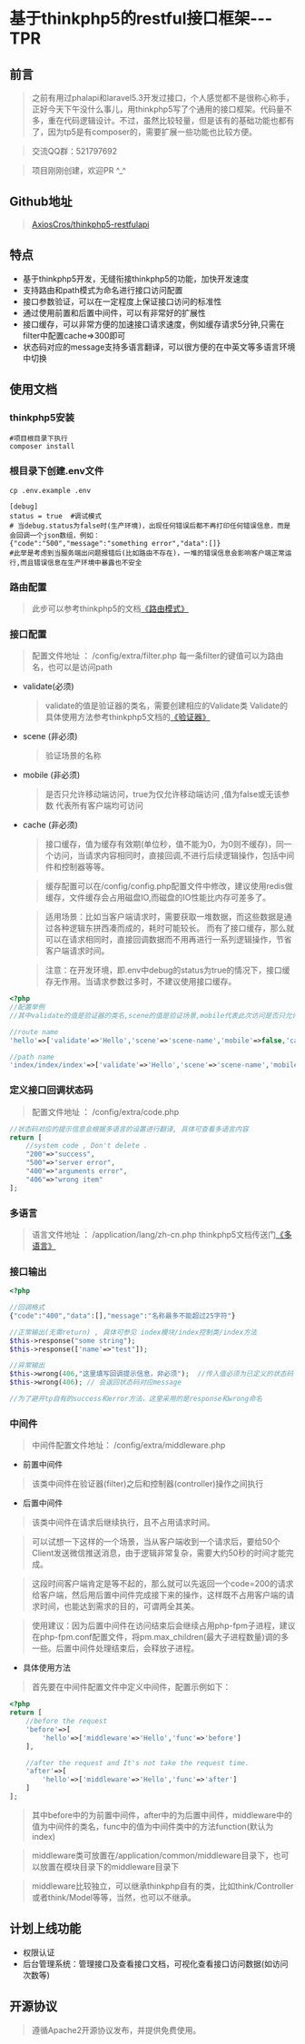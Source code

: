 基于thinkphp5的restful接口框架---TPR
===============


## 前言
> 之前有用过phalapi和laravel5.3开发过接口，个人感觉都不是很称心称手，正好今天下午没什么事儿，用thinkphp5写了个通用的接口框架。代码量不多，重在代码逻辑设计。不过，虽然比较轻量，但是该有的基础功能也都有了，因为tp5是有composer的，需要扩展一些功能也比较方便。

> 交流QQ群：521797692

> 项目刚刚创建，欢迎PR  ^_^ 

## Github地址
> [AxiosCros/thinkphp5-restfulapi](https://github.com/AxiosCros/thinkphp5-restfulapi.git)

## 特点
* 基于thinkphp5开发，无缝衔接thinkphp5的功能，加快开发速度
* 支持路由和path模式为命名进行接口访问配置
* 接口参数验证，可以在一定程度上保证接口访问的标准性
* 通过使用前置和后置中间件，可以有非常好的扩展性
* 接口缓存，可以非常方便的加速接口请求速度，例如缓存请求5分钟,只需在filter中配置cache=>300即可
* 状态码对应的message支持多语言翻译，可以很方便的在中英文等多语言环境中切换

## 使用文档

### thinkphp5安装
``` shell
#项目根目录下执行
composer install
```

### 根目录下创建.env文件
``` shell
cp .env.example .env

[debug]
status = true  #调试模式
# 当debug.status为false时(生产环境)，出现任何错误后都不再打印任何错误信息，而是会回调一个json数组，例如：
{"code":"500","message":"something error","data":[]}
#此举是考虑到当服务端出问题报错后(比如路由不存在)，一堆的错误信息会影响客户端正常运行,而且错误信息在生产环境中暴露也不安全
```

### 路由配置
> 此步可以参考thinkphp5的文档[《路由模式》](http://www.kancloud.cn/manual/thinkphp5/118019)

### 接口配置

> 配置文件地址 ： /config/extra/filter.php
> 每一条filter的键值可以为路由名，也可以是访问path

* validate(必须)
  > validate的值是验证器的类名，需要创建相应的Validate类
  > Validate的具体使用方法参考thinkphp5文档的[《验证器》](http://www.kancloud.cn/manual/thinkphp5/129352)
  
* scene (非必须)
  > 验证场景的名称

* mobile (非必须)
  > 是否只允许移动端访问，true为仅允许移动端访问 ,值为false或无该参数 代表所有客户端均可访问

* cache (非必须)
  > 接口缓存，值为缓存有效期(单位秒，值不能为0，为0则不缓存)，同一个访问，当请求内容相同时，直接回调,不进行后续逻辑操作，包括中间件和控制器等等。
  
  > 缓存配置可以在/config/config.php配置文件中修改，建议使用redis做缓存，文件缓存会占用磁盘IO,而磁盘的IO性能比内存可差多了。
  
  > 适用场景：比如当客户端请求时，需要获取一堆数据，而这些数据是通过各种逻辑东拼西凑而成的，耗时可能较长。
  >而有了接口缓存，那么就可以在请求相同时，直接回调数据而不用再进行一系列逻辑操作，节省客户端请求时间。
  
  > 注意：在开发环境，即.env中debug的status为true的情况下，接口缓存无作用。当请求参数过多时，不建议使用接口缓存。


``` php
<?php
//配置举例
//其中validate的值是验证器的类名,scene的值是验证场景,mobile代表此次访问是否只允许移动端访问

//route name
'hello'=>['validate'=>'Hello','scene'=>'scene-name','mobile'=>false,'cache'=>300],  //针对路由名称的参数过滤

//path name
'index/index/index'=>['validate'=>'Hello','scene'=>'scene-name','mobile'=>false] //针对访问地址的参数过滤

```

### 定义接口回调状态码
> 配置文件地址 ： /config/extra/code.php

``` php
//状态码对应的提示信息会根据多语言的设置进行翻译, 具体可查看多语言内容
return [
    //system code , Don't delete .
    "200"=>"success",
    "500"=>"server error",
    "400"=>"arguments error",
    "406"=>"wrong item"
];
```

### 多语言
> 语言文件地址 ： /application/lang/zh-cn.php
> thinkphp5文档传送门[《多语言》](http://www.kancloud.cn/manual/thinkphp5/118132)

### 接口输出
``` php
<?php

//回调格式
{"code":"400","data":[],"message":"名称最多不能超过25字符"}

//正常输出(无需return) , 具体可参见 index模块/index控制类/index方法
$this->response("some string");
$this->response(['name'=>"test"]);

//异常输出
$this->wrong(406,"这里填写回调提示信息，非必须");  //传入值必须为已定义的状态码
$this->wrong(406); // 会返回状态码对应message

//为了避开tp自有的success和error方法，这里采用的是response和wrong命名
```

### 中间件
> 中间件配置文件地址： /config/extra/middleware.php

* 前置中间件
> 该类中间件在验证器(filter)之后和控制器(controller)操作之间执行

* 后置中间件
> 该类中间件在请求后继续执行，且不占用请求时间。

> 可以试想一下这样的一个场景，当从客户端收到一个请求后，要给50个Client发送微信推送消息，由于逻辑非常复杂，需要大约50秒的时间才能完成。

> 这段时间客户端肯定是等不起的，那么就可以先返回一个code=200的请求给客户端，然后用后置中间件完成接下来的操作，这样既不占用客户端的请求时间，也能达到需求的目的，可谓两全其美。

> 使用建议：因为后置中间件在访问结束后会继续占用php-fpm子进程，建议在php-fpm.conf配置文件，将pm.max_children(最大子进程数量)调的多一些。后置中间件处理结束后，会释放子进程。

* 具体使用方法

> 首先要在中间件配置文件中定义中间件，配置示例如下：

``` php
<?php
return [
    //before the request
    'before'=>[
        'hello'=>['middleware'=>'Hello','func'=>'before']
    ],

    //after the request and It's not take the request time.
    'after'=>[
        'hello'=>['middleware'=>'Hello','func'=>'after']
    ]
];
```

> 其中before中的为前置中间件，after中的为后置中间件，middleware中的值为中间件的类名，func中的值为中间件类中的方法function(默认为index)

> middleware类可放置在/application/common/middleware目录下，也可以放置在模块目录下的middleware目录下

> middleware比较独立，可以继承thinkphp自有的类，比如think/Controller或者think/Model等等，当然，也可以不继承。

## 计划上线功能
* 权限认证
* 后台管理系统：管理接口及查看接口文档，可视化查看接口访问数据(如访问次数等)

## 开源协议
> 遵循Apache2开源协议发布，并提供免费使用。
